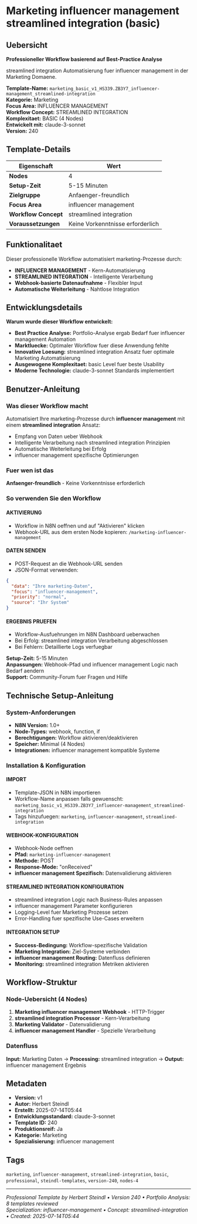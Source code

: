# Marketing influencer management streamlined integration (basic)

## Uebersicht

**Professioneller Workflow basierend auf Best-Practice Analyse**

streamlined integration Automatisierung fuer influencer management in der Marketing Domaene.

**Template-Name:** `marketing_basic_v1_HS339.ZB3Y7_influencer-management_streamlined-integration`  
**Kategorie:** Marketing  
**Focus Area:** INFLUENCER MANAGEMENT  
**Workflow Concept:** STREAMLINED INTEGRATION  
**Komplexitaet:** BASIC (4 Nodes)  
**Entwickelt mit:** claude-3-sonnet  
**Version:** 240

## Template-Details

| **Eigenschaft** | **Wert** |
|------------------|----------|
| **Nodes** | 4 |
| **Setup-Zeit** | 5-15 Minuten |
| **Zielgruppe** | Anfaenger-freundlich |
| **Focus Area** | influencer management |
| **Workflow Concept** | streamlined integration |
| **Voraussetzungen** | Keine Vorkenntnisse erforderlich |

## Funktionalitaet

Dieser professionelle Workflow automatisiert marketing-Prozesse durch:
- **INFLUENCER MANAGEMENT** - Kern-Automatisierung
- **STREAMLINED INTEGRATION** - Intelligente Verarbeitung
- **Webhook-basierte Datenaufnahme** - Flexibler Input
- **Automatische Weiterleitung** - Nahtlose Integration



## Entwicklungsdetails

**Warum wurde dieser Workflow entwickelt:**
- **Best Practice Analyse:** Portfolio-Analyse ergab Bedarf fuer influencer management Automation
- **Marktluecke:** Optimaler Workflow fuer diese Anwendung fehlte
- **Innovative Loesung:** streamlined integration Ansatz fuer optimale Marketing Automatisierung
- **Ausgewogene Komplexitaet:** basic Level fuer beste Usability
- **Moderne Technologie:** claude-3-sonnet Standards implementiert

## Benutzer-Anleitung

### Was dieser Workflow macht
Automatisiert Ihre marketing-Prozesse durch **influencer management** mit einem **streamlined integration** Ansatz:
- Empfang von Daten ueber Webhook
- Intelligente Verarbeitung nach streamlined integration Prinzipien
- Automatische Weiterleitung bei Erfolg
- influencer management spezifische Optimierungen

### Fuer wen ist das
**Anfaenger-freundlich** - Keine Vorkenntnisse erforderlich

### So verwenden Sie den Workflow

#### AKTIVIERUNG
- Workflow in N8N oeffnen und auf "Aktivieren" klicken
- Webhook-URL aus dem ersten Node kopieren: `/marketing-influencer-management`

#### DATEN SENDEN
- POST-Request an die Webhook-URL senden
- JSON-Format verwenden:
```json
{
  "data": "Ihre marketing-Daten",
  "focus": "influencer-management",
  "priority": "normal",
  "source": "Ihr System"
}
```

#### ERGEBNIS PRUEFEN
- Workflow-Ausfuehrungen im N8N Dashboard ueberwachen
- Bei Erfolg: streamlined integration Verarbeitung abgeschlossen
- Bei Fehlern: Detaillierte Logs verfuegbar

**Setup-Zeit:** 5-15 Minuten  
**Anpassungen:** Webhook-Pfad und influencer management Logic nach Bedarf aendern  
**Support:** Community-Forum fuer Fragen und Hilfe

## Technische Setup-Anleitung

### System-Anforderungen
- **N8N Version:** 1.0+ 
- **Node-Types:** webhook, function, if
- **Berechtigungen:** Workflow aktivieren/deaktivieren
- **Speicher:** Minimal (4 Nodes)
- **Integrationen:** influencer management kompatible Systeme

### Installation & Konfiguration

#### IMPORT
- Template-JSON in N8N importieren
- Workflow-Name anpassen falls gewuenscht: `marketing_basic_v1_HS339.ZB3Y7_influencer-management_streamlined-integration`
- Tags hinzufuegen: `marketing`, `influencer-management`, `streamlined-integration`

#### WEBHOOK-KONFIGURATION
- Webhook-Node oeffnen
- **Pfad:** `marketing-influencer-management`
- **Methode:** POST
- **Response-Mode:** "onReceived"
- **influencer management Spezifisch:** Datenvalidierung aktivieren

#### STREAMLINED INTEGRATION KONFIGURATION
- streamlined integration Logic nach Business-Rules anpassen
- influencer management Parameter konfigurieren
- Logging-Level fuer Marketing Prozesse setzen
- Error-Handling fuer spezifische Use-Cases erweitern

#### INTEGRATION SETUP
- **Success-Bedingung:** Workflow-spezifische Validation
- **Marketing Integration:** Ziel-Systeme verbinden
- **influencer management Routing:** Datenfluss definieren
- **Monitoring:** streamlined integration Metriken aktivieren

## Workflow-Struktur

### Node-Uebersicht (4 Nodes)

1. **Marketing influencer management Webhook** - HTTP-Trigger
2. **streamlined integration Processor** - Kern-Verarbeitung
3. **Marketing Validator** - Datenvalidierung
4. **influencer management Handler** - Spezielle Verarbeitung







### Datenfluss
**Input:** Marketing Daten -> **Processing:** streamlined integration -> **Output:** influencer management Ergebnis

## Metadaten

- **Version:** v1
- **Autor:** Herbert Steindl
- **Erstellt:** 2025-07-14T05:44
- **Entwicklungsstandard:** claude-3-sonnet
- **Template ID:** 240
- **Produktionsreif:** Ja
- **Kategorie:** Marketing
- **Spezialisierung:** influencer management

## Tags

`marketing`, `influencer-management`, `streamlined-integration`, `basic`, `professional`, `steindl-templates`, `version-240`, `nodes-4`

---

*Professional Template by Herbert Steindl • Version 240 • Portfolio Analysis: 8 templates reviewed*  
*Specialization: influencer-management • Concept: streamlined-integration • Created: 2025-07-14T05:44*